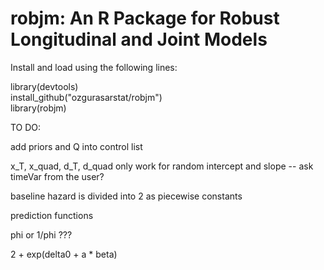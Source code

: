 # robjm: An R Package for Robust Longitudinal and Joint Models

Install and load using the following lines:

library(devtools)  
install_github("ozgurasarstat/robjm")  
library(robjm)  

TO DO: 

add priors and Q into control list

x_T, x_quad, d_T, d_quad only work for random intercept and slope -- ask timeVar from the user?

baseline hazard is divided into 2 as piecewise constants

prediction functions

phi or 1/phi ???

2 + exp(delta0 + a * beta)
